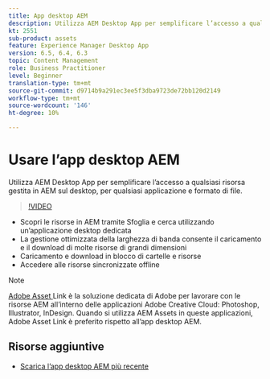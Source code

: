 ```yaml
---
title: App desktop AEM
description: Utilizza AEM Desktop App per semplificare l’accesso a qualsiasi risorsa gestita in AEM sul desktop, per qualsiasi applicazione e formato di file.
kt: 2551
sub-product: assets
feature: Experience Manager Desktop App
version: 6.5, 6.4, 6.3
topic: Content Management
role: Business Practitioner
level: Beginner
translation-type: tm+mt
source-git-commit: d9714b9a291ec3ee5f3dba9723de72bb120d2149
workflow-type: tm+mt
source-wordcount: '146'
ht-degree: 10%

---
```



# Usare l’app desktop AEM

Utilizza AEM Desktop App per semplificare l’accesso a qualsiasi risorsa gestita in AEM sul desktop, per qualsiasi applicazione e formato di file.

>[!VIDEO](https://video.tv.adobe.com/v/28868/?quality=12&learn=on)

+ Scopri le risorse in AEM tramite Sfoglia e cerca utilizzando un’applicazione desktop dedicata
+ La gestione ottimizzata della larghezza di banda consente il caricamento e il download di molte risorse di grandi dimensioni
+ Caricamento e download in blocco di cartelle e risorse
+ Accedere alle risorse sincronizzate offline

>[!NOTE]
>
> [Adobe Asset ](./adobe-asset-link.md) Link è la soluzione dedicata di Adobe per lavorare con le risorse AEM all’interno delle applicazioni Adobe Creative Cloud: Photoshop, Illustrator, InDesign. Quando si utilizza AEM Assets in queste applicazioni, Adobe Asset Link è preferito rispetto all’app desktop AEM.

## Risorse aggiuntive

+ [Scarica l’app desktop AEM più recente](https://docs.adobe.com/content/help/it/experience-manager-desktop-app/using/release-notes.html)
